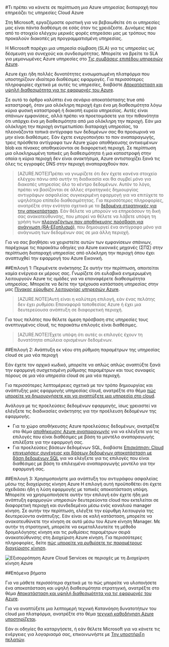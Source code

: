 <properties
    pageTitle="Τι πρέπει να κάνετε σε περίπτωση μια Azure υπηρεσίας διαταραχή που επηρεάζει τις υπηρεσίες Cloud Azure | Microsoft Azure"
    description="Μάθετε τι μπορείτε να κάνετε σε περίπτωση μη Διακοπή υπηρεσίας Azure που επηρεάζει τις υπηρεσίες Cloud Azure."
    services="cloud-services"
    documentationCenter=""
    authors="kmouss"
    manager="drewm"
    editor=""/>

<tags
    ms.service="cloud-services"
    ms.workload="cloud-services"
    ms.tgt_pltfrm="na"
    ms.devlang="na"
    ms.topic="article"
    ms.date="05/16/2016"
    ms.author="kmouss;aglick"/>

#<a name="what-to-do-in-the-event-of-an-azure-service-disruption-that-impacts-azure-cloud-services"></a>Τι πρέπει να κάνετε σε περίπτωση μια Azure υπηρεσίας διαταραχή που επηρεάζει τις υπηρεσίες Cloud Azure

Στη Microsoft, εργαζόμαστε οριστική για να βεβαιωθείτε ότι οι υπηρεσίες μας είναι πάντα διαθέσιμη σε εσάς όταν τις χρειάζεστε. Δυνάμεις πέρα από το στοιχείο ελέγχου μερικές φορές επηρεάσει μας με τρόπους που προκαλούν διακοπές μη προγραμματισμένη υπηρεσίας.

Η Microsoft παρέχει μια υπηρεσία σύμβαση (SLA) για τις υπηρεσίες ως δέσμευση για συνεχούς και συνδεσιμότητας. Μπορείτε να βρείτε το SLA για μεμονωμένες Azure υπηρεσίες στο [Τις συμβάσεις επιπέδου υπηρεσιών Azure](https://azure.microsoft.com/support/legal/sla/).

Azure έχει ήδη πολλές δυνατότητες ενσωματωμένη πλατφόρμα που υποστηρίζουν ιδιαίτερα διαθέσιμες εφαρμογές. Για περισσότερες πληροφορίες σχετικά με αυτές τις υπηρεσίες, διαβάστε [Αποκατάσταση και υψηλή διαθεσιμότητα για τις εφαρμογές του Azure](../resiliency/resiliency-disaster-recovery-high-availability-azure-applications.md).

Σε αυτό το άρθρο καλύπτει ένα σενάριο αποκατάστασης true από καταστροφή, όταν μια ολόκληρη περιοχή έχει ένα μη διαθεσιμότητα λόγω κύρια φυσική καταστροφή ή διακοπή ευρεία υπηρεσίας. Αυτές είναι σπάνιων εμφανίσεις, αλλά πρέπει να προετοιμάσετε για την πιθανότητα ότι υπάρχει ένα μη διαθεσιμότητα από μια ολόκληρη την περιοχή. Εάν μια ολόκληρη την περιοχή αντιμετωπίσει διαταραχή υπηρεσίας, τα πλεονάζοντα τοπικά αντίγραφα των δεδομένων σας θα προσωρινά να μην είναι διαθέσιμες. Εάν έχετε ενεργοποιήσει το παν αναπαραγωγής, τρεις πρόσθετα αντίγραφα των Azure χώρο αποθήκευσης αντικειμένων blob και πίνακες αποθηκεύονται σε διαφορετική περιοχή. Σε περίπτωση μια ολοκληρωμένη τοπικές μη διαθεσιμότητα ή μια καταστροφή στην οποία η κύρια περιοχή δεν είναι ανακτήσιμα, Azure αντιστοιχίζει ξανά τις όλες τις εγγραφές DNS στην περιοχή αναπαραχθούν παν.

>[AZURE.NOTE]Πρέπει να γνωρίζετε ότι δεν έχετε κανένα στοιχείο ελέγχου πάνω από αυτήν τη διαδικασία και θα συμβεί μόνο για διακοπές υπηρεσίας όλο το κέντρο δεδομένων. Αυτόν το λόγο, πρέπει να βασίζονται σε άλλες στρατηγικές δημιουργίας αντιγράφων ασφαλείας συγκεκριμένη εφαρμογή για να επιτύχετε το υψηλότερο επίπεδο διαθεσιμότητας. Για περισσότερες πληροφορίες, ανατρέξτε στην ενότητα σχετικά με τα [δεδομένα στρατηγικές για την αποκατάσταση](../resiliency/resiliency-disaster-recovery-high-availability-azure-applications.md#DSDR). Εάν θέλετε να μπορούν να επηρεάσουν τη δική σας ανακατεύθυνσης, που μπορεί να θέλετε να λάβετε υπόψη τη χρήση των [πλεοναζόντων παν αποθήκευσης πρόσβαση για ανάγνωση (RA-Εξοπλισμό)](../storage/storage-redundancy.md#read-access-geo-redundant-storage), που δημιουργεί ένα αντίγραφο μόνο για ανάγνωση των δεδομένων σας σε μια άλλη περιοχή.

Για να σας βοηθήσει να χειριστείτε αυτών των εμφανίσεων σπάνιων, παρέχουμε τις παρακάτω οδηγίες για Azure εικονικές μηχανές (ΣΠΣ) στην περίπτωση διαταραχή υπηρεσίας από ολόκληρη την περιοχή όπου έχει αναπτυχθεί την εφαρμογή του Azure Εικονική.

##<a name="option-1-wait-for-recovery"></a>Επιλογή 1: Περιμένετε ανάκτησης
Σε αυτήν την περίπτωση, απαιτείται καμία ενέργεια εκ μέρους σας. Γνωρίζετε ότι ευλαβικά ενημερωμένη λειτουργούν Azure τις ομάδες για να επαναφέρετε διαθεσιμότητα υπηρεσίας. Μπορείτε να δείτε την τρέχουσα κατάσταση υπηρεσίας στην μας [Πίνακας εύρυθμης λειτουργίας υπηρεσιών Azure](https://azure.microsoft.com/status/).

>[AZURE.NOTE]Αυτή είναι η καλύτερη επιλογή, εάν ένας πελάτης δεν έχει ρυθμίσει Επαναφορά τοποθεσίας Azure ή έχει μια δευτερεύουσα ανάπτυξη σε διαφορετική περιοχή.

Για τους πελάτες που θέλετε άμεση πρόσβαση στις υπηρεσίες τους ανεπτυγμένος cloud, τις παρακάτω επιλογές είναι διαθέσιμες.

>[AZURE.NOTE]Έχετε υπόψη ότι αυτές οι επιλογές έχουν τη δυνατότητα απώλεια ορισμένων δεδομένων.     

##<a name="option-2-re-deploy-your-cloud-service-configuration-to-a-new-region"></a>Επιλογή 2: Ανάπτυξη εκ νέου στη ρύθμιση παραμέτρων της υπηρεσίας cloud σε μια νέα περιοχή

Εάν έχετε τον αρχικό κωδικό, μπορείτε να απλώς απλώς αναπτύξτε ξανά την εφαρμογή συσχετισμένη ρύθμισης παραμέτρων και τους συναφείς πόρους σε μια νέα υπηρεσία cloud σε μια νέα περιοχή.  

Για περισσότερες λεπτομέρειες σχετικά με τον τρόπο δημιουργίας και ανάπτυξης μιας εφαρμογής υπηρεσίας cloud, ανατρέξτε στο θέμα [πώς μπορείτε να δημιουργήσετε και να αναπτύξετε μια υπηρεσία στο cloud](./cloud-services-how-to-create-deploy-portal.md).

Ανάλογα με τις προελεύσεις δεδομένων εφαρμογής, ίσως χρειαστεί να ελέγξετε τις διαδικασίες ανάκτησης για την προέλευση δεδομένων της εφαρμογής.
  * Για το χώρο αποθήκευσης Azure προελεύσεις δεδομένων, ανατρέξτε στο θέμα [αποθήκευσης Azure αναπαραγωγής](../storage/storage-redundancy.md#read-access-geo-redundant-storage) για να ελέγξετε για τις επιλογές που είναι διαθέσιμες με βάση το μοντέλο αναπαραγωγής επιλέξατε για την εφαρμογή σας.
  * Για προελεύσεις βάσεων δεδομένων SQL, διαβάστε [Επισκόπηση: Cloud επιχειρήσεις συνέχειας και βάσεων δεδομένων αποκατάσταση με βάση δεδομένων SQL](../sql-database/sql-database-business-continuity.md) για να ελέγξετε για τις επιλογές που είναι διαθέσιμες με βάση το επιλεγμένο αναπαραγωγής μοντέλο για την εφαρμογή σας.

##<a name="option-3-use-a-backup-deployment-through-azure-traffic-manager"></a>Επιλογή 3: Χρησιμοποιήστε μια ανάπτυξη του αντιγράφου ασφαλείας μέσω της διαχείρισης κίνηση Azure
Η επιλογή αυτή προϋποθέτει ότι έχετε σχεδιάσει ήδη η λύση εφαρμογής με τοπικές αποκατάσταση υπόψη. Μπορείτε να χρησιμοποιήσετε αυτήν την επιλογή εάν έχετε ήδη μια ανάπτυξη εφαρμογών υπηρεσιών δευτερεύοντα cloud που εκτελείται σε διαφορετική περιοχή και συνδεδεμένοι μέσω ενός καναλιού manager κίνηση. Σε αυτήν την περίπτωση, ελέγξτε την εύρυθμη λειτουργία της δευτερεύοντα ανάπτυξης. Εάν είναι σε καλή κατάσταση, μπορείτε να ανακατευθύνετε την κίνηση σε αυτό μέσω του Azure κίνηση Manager. Με αυτήν τη στρατηγική, μπορείτε να εκμεταλλευτείτε τη μέθοδο δρομολόγησης κίνηση και τις ρυθμίσεις παραμέτρων σειρά ανακατεύθυνσης στη Διαχείριση Azure κίνηση. Για περισσότερες πληροφορίες, δείτε [πώς μπορείτε να ρυθμίσετε τις παραμέτρους διαχείρισης κίνηση](../traffic-manager/traffic-manager-overview.md#how-to-configure-traffic-manager-settings).

![Εξισορρόπηση Azure Cloud Services σε περιοχές με τη Διαχείριση κίνηση Azure](./media/cloud-services-disaster-recovery-guidance/using-azure-traffic-manager.png)

##<a name="next-steps"></a>Επόμενα βήματα

Για να μάθετε περισσότερα σχετικά με το πώς μπορείτε να υλοποιήσετε ένα αποκατάσταση και υψηλή διαθεσιμότητα στρατηγική, ανατρέξτε στο θέμα [Αποκατάσταση και υψηλή διαθεσιμότητα για τις εφαρμογές του Azure](../resiliency/resiliency-disaster-recovery-high-availability-azure-applications.md).

Για να αναπτύξετε μια λεπτομερή τεχνική Κατανόηση δυνατοτήτων του cloud μια πλατφόρμα, ανατρέξτε στο θέμα [τεχνική καθοδήγηση Azure υποστηρίζεται](../resiliency/resiliency-technical-guidance.md).

Εάν οι οδηγίες θα καταργήσετε, ή εάν θέλετε Microsoft για να κάνετε τις ενέργειες για λογαριασμό σας, επικοινωνήστε με [Την υποστήριξη πελατών](https://portal.azure.com/#blade/Microsoft_Azure_Support/HelpAndSupportBlade).
